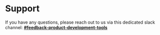  # Support
 
 If you have any questions, please reach out to us via this dedicated slack channel: [**#feedback-product-development-tools**](https://govtech.enterprise.slack.com/archives/C07UF60HY9Y)